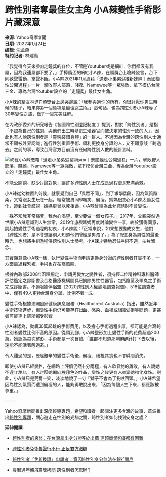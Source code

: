 # 跨性別者奪最佳女主角 小A辣變性手術影片藏深意

**来源**: Yahoo奇摩新聞  
**日期**: 2022年1月24日  
**编辑**: 沈孟燕  
**特约记者**: 林建勳  

「我覺得今天來參加走鐘獎的各位，不管是Youtuber或是網紅，你們都沒有我屌，因為我連屌都不要了。」手捧獎盃的網紅小A辣，在頒獎台上嗆辣發言，台下則歡聲雷動，掌聲不斷。小A辣2021年11月憑藉「送走小弟弟迎接新妹妹｜泰國變性公開過程」一片，擊敗野人部落、賤葆、Namewee等一眾強敵，拿下模仿台灣三金、專為台灣Youtuber設立的「走鐘獎」最佳女主角。

小A辣的摯友林進在頒獎台上邊哭邊說：「我參與過你的所有，你很討厭你男生時候的樣子，結果你第一個獎項是最佳女主角。」這句話，也為跨性別者小A辣等了30年變性之旅，做了一個完美註解。

在內政部委外的研究報告《各國跨性別登記制度 》提到，對於「跨性別者」是指「不認為自己的性別，與他們出生時基於生殖器官而被決定的性別一致的人」，因此也有人說跨性別者是「靈魂裝錯身體」的一群人。不過因為台灣的跨性別人士通常不願被外界認識；進行性別重置手術、順利更換身分證的人，又不願意談「跨過去」之前的事，導致台灣官方目前沒有任何跨性別人數的統計資料。

![網紅小A辣憑藉「送走小弟弟迎接新妹妹｜泰國變性公開過程」一片，擊敗野人部落、賤葆、Namewee等一眾強敵，拿下模仿台灣三金、專為台灣Youtuber設立的「走鐘獎」最佳女主角。](https://s.yimg.com/ny/api/res/1.2/KIJnprnqCPqm_WfxQnSnhg--/YXBwaWQ9aGlnaGxhbmRlcjt3PTk2MDtoPTY0MDtjZj13ZWJw/https://s.yimg.com/os/creatr-uploaded-images/2022-01/69113c00-7c39-11ec-bef9-16c189401768)

不能公開談、缺少討論對象，讓許多跨性別人士在成長過程更是充滿荊棘。

小A辣從幼稚園的時候，就察覺到自己「與眾不同」，到了求學階段，因為氣質陰柔，又常跟女生玩在一起，經常被男同學嘲笑、霸凌。媽媽很擔心小A辣太過女性化，遭到社會歧視，媽媽更曾以死相逼，小A辣曾經為此允諾絕對不會變性。

「殊不知我非常痛苦，我內心渴望，至少要做一個女孩子。」2017年，父親突然過世讓小A辣意識到人生無常，2019年底與媽媽再度討論變性一事，終於獲得同意，說起拍變性手術過程的初衷，小A辣說：「正常來說，如果想要變成女生，他們（跨性別者）是不會想讓別人知道他們曾經是男孩子。」為了紀念身為男性的最後時光，也想將手術過程供跨性別人士參考，小A辣才特地忍住手術不適，拍片留念。

其實願意像小A辣一樣，執行變性手術而申請更換身分證的跨性別者其實不多，一方面是過程繁複、手術也存在高風險。

根據內政部2008年函釋規定，申請男變女之變性者，須持經二位精神科專科醫師評估鑑定之診斷書及合格醫療機構開具已摘除男性性器官，包括陰莖及睪丸之手術完成診斷書。不過根據伴侶盟《2020跨性別人權處境調查報告》，518位調查者中，僅有49人更換台灣身分證，比例不到一成。

變性手術根據澳洲國家健康訊息服務（Healthdirect Australia）指出，雖然近年手術技術進步，但變性手術仍可能存在出血、感染、血栓或組織受損等問題，更甚者可能連上廁所都受影響。

小A辣認為，動輒30萬起跳的手術費用，以及擔心手術過程出事，都可能是台灣跨性別者變性比例不高的原因。從頭到腳，小A辣整形加上變性手術的花費超過200萬。她認為每次整形、手術都是一次冒險，「誰都不知道那劑麻醉針打下去以後，還能不能活著醒過來。」

令人難過的是，歷經艱辛的變性手術後，霸凌、歧視其實也不會瞬間消失。

即使小A辣已經變性，在網路上評價仍然十分兩極，有人欣賞她的勇敢，有人說她不遵守承諾，有人討厭她偏向腥羶色的作品，變性之後更有人嫌棄她物化女性。對此，小A辣只是莞爾一笑，淡淡地說了一句「獅子不會為了狗吠回頭。」小A辣希望因為性別氣質而遭到霸凌的人，能夠勇敢說出來，「因為每個人生下來，都應該被尊重。」

——-

Yahoo奇摩新聞推出深度報導專題，希望和讀者一起關注更多台灣的故事，首波推出[跨性別專題](https://tw.news.yahoo.com/topic/transgender)，關心遊走在性別的光譜之間，跨性別者如何找到安身之處？ 

**延伸閱讀**:

- [跨性別者的哀愁：在台灣拿出身分證等於出櫃 連超商領包裹都有困難](https://tw.news.yahoo.com/%E8%B7%A8%E6%80%A7%E5%88%A5%E8%80%85%E7%9A%84%E5%93%80%E6%84%81%EF%BC%9A%E5%9C%A8%E5%8F%B0%E7%81%A3%E6%8B%BF%E5%87%BA%E8%BA%AB%E5%88%86%E8%AD%89%E7%AD%89%E6%96%BC%E5%87%BA%E6%AB%83-%E9%80%A3%E8%B6%85%E5%95%86%E9%A0%98%E5%8C%85%E8%A3%B9%E9%83%BD%E6%9C%89%E5%9B%B0%E9%9B%A3-105302939.html)

- [跨性別者免術換證行不行 正反雙方激辯](https://tw.news.yahoo.com/%E8%B7%A8%E6%80%A7%E5%88%A5%E8%80%85%E5%85%8D%E8%A1%93%E6%8F%9B%E8%AD%89%E8%A1%8C%E4%B8%8D%E8%A1%8C-%E6%AD%A3%E5%8F%8D%E9%9B%99%E6%96%B9%E6%BF%80%E8%BE%AF-110202913.html)

- [跨性別者「免術換證」申請者：竟因跨性別身分無法在銀行開戶](https://tw.news.yahoo.com/%E8%B7%A8%E6%80%A7%E5%88%A5-%E5%85%8D%E8%A1%93%E6%8F%9B%E8%AD%89-%E5%AE%87%E8%90%B1-%E8%BA%AB%E5%88%86%E8%AD%89-111553902.html)

- [農曆過年親戚靈魂拷問 跨性別者怎麼辦？](https://tw.news.yahoo.com/%E8%B7%A8%E6%80%A7%E5%88%A5-%E5%85%8D%E8%A1%93%E6%8F%9B%E8%AD%89-%E9%81%8E%E5%B9%B4-112112300.html)